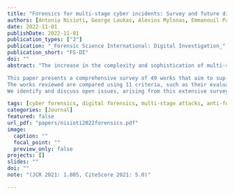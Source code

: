 ```yaml
---
title: "Forensics for multi-stage cyber incidents: Survey and future directions"
authors: [Antonia Nisioti, George Loukas, Alexios Mylonas, Emmanouil Panaousis]
date: 2022-11-01
publishDate: 2022-11-01
publication_types: ["2"]
publication: "_Forensic Science International: Digital Investigation_"
publication_short: "FS-DI"
doi: ""
abstract: "The increase in the complexity and sophistication of multi-stage cyber attacks, such as advanced persistent threats, paired with the large volume of data produced by modern systems and networks, have made forensic investigations more demanding in knowledge and resources. Thus, it is essential that cyber forensic investigators are supported to operate more efficiently, in terms of resources and evidence recovery, and cope with a wide range of cyber incidents.

This paper presents a comprehensive survey of 49 works that aim to sup- port cyber forensic investigations of modern multi-stage cyber incidents and highlights the need for decision support systems on the field.
The works reviewed are compared using 11 criteria, such as their evaluation method, how they optimise the forensic process, or what stage of investigation they study. We also classify the surveyed papers using 8 categories that represent the overall aim of the proposed cyber investigation method or tool.
We identify and discuss open issues, arising from this extensive survey, such as the need for realistic evaluation, as well as realistic and representative modelling to increase applicability and performance. Finally, we provide directions for future research on improving the state-of-the-art of cyber forensics."

tags: [cyber forensics, digital forensics, multi-stage attacks, anti-forensics, advanced persistent threats, survey, review]
categories: [Journal]
featured: false
url_pdf: "papers/nisioti2022forensics.pdf"
image:
  caption: ""
  focal_point: ""
  preview_only: false
projects: []
slides: ""
doi: ""
note: "(JCR 2021: 1.805, CiteScore 2021: 5.0)"

---
```

